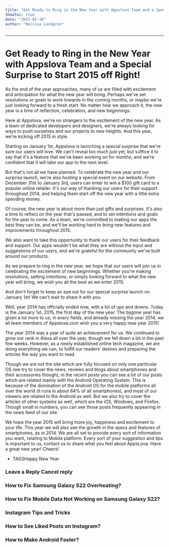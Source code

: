 ```yaml
---
title: "Get Ready to Ring in the New Year with Appslova Team and a Special Surprise to Start 2015 off Right!"
ShowToc: true 
date: "2023-02-16"
author: "Melissa Lundgren"
---
```

*****
# Get Ready to Ring in the New Year with Appslova Team and a Special Surprise to Start 2015 off Right!

As the end of the year approaches, many of us are filled with excitement and anticipation for what the new year will bring. Perhaps we've set resolutions or goals to work towards in the coming months, or maybe we're just looking forward to a fresh start. No matter how we approach it, the new year is a time of reflection, celebration, and new beginnings.

Here at Appslova, we're no strangers to the excitement of the new year. As a team of dedicated developers and designers, we're always looking for ways to push ourselves and our projects to new heights. And this year, we're kicking off 2015 in style.

Starting on January 1st, Appslova is launching a special surprise that we're sure our users will love. We can't reveal too much just yet, but suffice it to say that it's a feature that we've been working on for months, and we're confident that it will take our app to the next level.

But that's not all we have planned. To celebrate the new year and our surprise launch, we're also hosting a special event on our website. From December 31st to January 3rd, users can enter to win a $100 gift card to a popular online retailer. It's our way of thanking our users for their support throughout 2014, and helping them start off the new year with a little extra spending money.

Of course, the new year is about more than just gifts and surprises. It's also a time to reflect on the year that's passed, and to set intentions and goals for the year to come. As a team, we're committed to making our apps the best they can be, and we'll be working hard to bring new features and improvements throughout 2015.

We also want to take this opportunity to thank our users for their feedback and support. Our apps wouldn't be what they are without the input and suggestions of our users, and we're grateful for the community we've built around our products.

As we prepare to ring in the new year, we hope that our users will join us in celebrating the excitement of new beginnings. Whether you're making resolutions, setting intentions, or simply looking forward to what the new year will bring, we wish you all the best as we enter 2015.

And don't forget to keep an eye out for our special surprise launch on January 1st! We can't wait to share it with you.


Well, year 2014 has officially ended now, with a lot of ups and downs. Today is the January 1st, 2015, the first day of the new year. The bygone year has given a lot more to us, in every fields, and already missing the year 2014, we all team members of Appslova.com wish you a very happy new year 2015!
 
The year 2014 was a year of quite an achievement for us. We continued to grow our rank in Alexa all over the year, though we fell down a bit in the past few weeks. However, as a newly established online tech magazine, we are doing everything we can, to fulfill our readers’ desires and preparing the articles the way you want to read.
 

 
Though we are not the site which are fully focused on only one particular OS (we try to cover the news, reviews and blogs about smartphones and their accessories though), in the recent posts you can see a lot of our posts which are related mainly with the Android Operating System. This is because of the domination of the Android OS for the mobile platforms all over the world (it runs in about 84% of all smartphones), and most of our viewers are related to the Android as well. But we also try to cover the articles of other systems as well, which are the iOS, Windows, and Firefox. Though small in numbers, you can see those posts frequently appearing in the news feed of our site.
 
We hope the year 2015 will bring more joy, happiness and excitement to your life. This year we will also see the growth in the specs and features of smartphones, as in 2014. We are all set to provide every sort of information you want, relating to Mobile platform. Every sort of your suggestion and tips is important to us, contact us to share what you feel about AppsLova. Have a great new year! Cheers!
 
- TAGSHappy New Year

 
### Leave a Reply Cancel reply

 
### How to Fix Samsung Galaxy S22 Overheating?
 
### How to Fix Mobile Data Not Working on Samsung Galaxy S22?
 
### Instagram Tips and Tricks
 
### How to See Liked Posts on Instagram?
 
### How to Make Android Faster?




